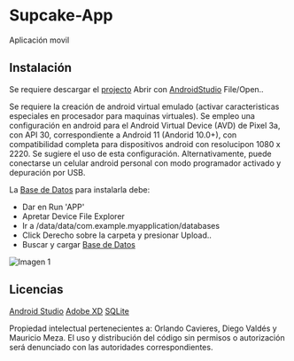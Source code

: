 # Supcake-App

Aplicación movil

## Instalación

Se requiere descargar el [projecto](https://github.com/OrlandoCavieres/Supcake-App)
Abrir con [AndroidStudio](https://developer.android.com/studio) File/Open..

Se requiere la creación de android virtual emulado (activar caracteristicas especiales en procesador para maquinas virtuales).
Se empleo una configuración en android para el Android Virtual Device (AVD) de Pixel 3a, con API 30, correspondiente a Android 11 (Andorid 10.0+), 
con compatibilidad completa para dispositivos android con resolucipon 1080 x 2220. Se sugiere el uso de esta configuración. Alternativamente,
puede conectarse un celular android personal con modo programador activado y depuración por USB.

La [Base de Datos](https://github.com/OrlandoCavieres/Supcake-App/blob/master/app/src/main/java/com/example/myapplication/BD) para instalarla debe:
  - Dar en Run 'APP'
  - Apretar Device File Explorer
  - Ir a /data/data/com.example.myapplication/databases
  - Click Derecho sobre la carpeta y presionar Upload..
  - Buscar y cargar [Base de Datos](https://github.com/OrlandoCavieres/Supcake-App/blob/master/app/src/main/java/com/example/myapplication/BD)

![Imagen 1](https://i.ibb.co/6r0SwpP/1.jpg)

## Licencias
[Android Studio](https://developer.android.com/studio/terms?hl=es-419)
[Adobe XD](https://www.adobe.com/la/legal/terms.html)
[SQLite](https://www.sqlite.org/copyright.html)

Propiedad intelectual pertenecientes a: Orlando Cavieres, Diego Valdés y Mauricio Meza.
El uso y distribución del código sin permisos o autorización será denunciado con las autoridades correspondientes.


